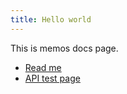 ```yaml
---
title: Hello world
---
```


This is memos docs page.

- [Read me](./readme)
- [API test page](./api/test)

